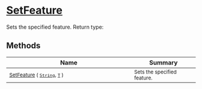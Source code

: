 # [SetFeature](./Signature-100663441.md)

Sets the specified feature.
Return type:
## Methods

| Name | Summary | 
| --- | --- | 
| <sub>[SetFeature](./Signature-100663441.md) ( [`String`](https://docs.microsoft.com/en-us/dotnet/api/System.String), [`T`](./Signature-100663441.md) )</sub><img width=200/>| <sub>Sets the specified feature.</sub>| <br>


